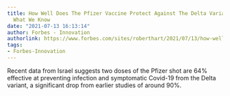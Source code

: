 ```yaml
---
title: How Well Does The Pfizer Vaccine Protect Against The Delta Variant? Here’s
  What We Know
date: "2021-07-13 16:13:14"
author: Forbes - Innovation
authorlink: https://www.forbes.com/sites/roberthart/2021/07/13/how-well-does-the-pfizer-vaccine-protect-against-the-delta-variant-heres-what-we-know/
tags:
- Forbes-Innovation
---
```

Recent data from Israel suggests two doses of the Pfizer shot are 64% effective at preventing infection and symptomatic Covid-19 from the Delta variant, a significant drop from earlier studies of around 90%.